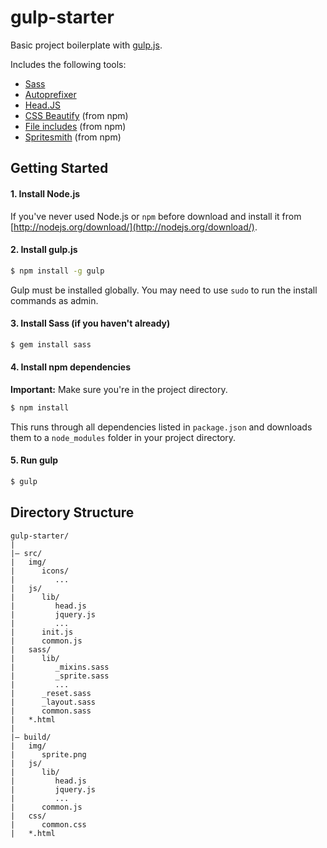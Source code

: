 gulp-starter
============

Basic project boilerplate with [gulp.js](http://gulpjs.com/).

Includes the following tools:

- [Sass](http://sass-lang.com/)
- [Autoprefixer](https://github.com/postcss/autoprefixer)
- [Head.JS](http://headjs.com/)
- [CSS Beautify](https://www.npmjs.org/package/gulp-cssbeautify) (from npm)
- [File includes](https://www.npmjs.org/package/gulp-file-include) (from npm)
- [Spritesmith](https://github.com/twolfson/gulp.spritesmith) (from npm)

## Getting Started

#### 1. Install Node.js

If you've never used Node.js or `npm` before download and install it from [http://nodejs.org/download/](http://nodejs.org/download/).

#### 2. Install gulp.js

```sh
$ npm install -g gulp
```

Gulp must be installed globally.
You may need to use `sudo` to run the install commands as admin.

#### 3. Install Sass (if you haven't already)

```sh
$ gem install sass
```

#### 4. Install npm dependencies

**Important:** Make sure you're in the project directory.

```sh
$ npm install
```

This runs through all dependencies listed in `package.json` and downloads them to a `node_modules` folder in your project directory.

#### 5. Run gulp

```sh
$ gulp
```

## Directory Structure

```
gulp-starter/
|
|– src/
|   img/
|      icons/
|         ...
|   js/
|      lib/
|         head.js
|         jquery.js
|         ...
|      init.js
|      common.js
|   sass/
|      lib/
|         _mixins.sass
|         _sprite.sass
|         ...
|      _reset.sass
|      _layout.sass
|      common.sass
|   *.html
|
|– build/
|   img/
|      sprite.png
|   js/
|      lib/
|         head.js
|         jquery.js
|         ...
|      common.js
|   css/
|      common.css
|   *.html
```
